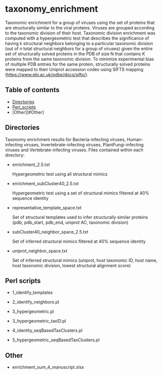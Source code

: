# taxonomy_enrichment

Taxonomic enrichment for a group of viruses using the set of proteins that are structurally similar to the viral proteins. Viruses are grouped according to the taxonomic division of their host. Taxonomic division enrichment was computed with a hypergeometric test that describes the significance of having k structural neighbors belonging to a particular taxonomic division (out of n total structural neighbors for a group of viruses) given the entire set of structurally solved proteins in the PDB of size N that contains K proteins from the same taxonomic division. To minimize experimental bias of multiple PDB entries for the same protein, structurally solved proteins were mapped to their Uniprot accession codes using SIFTS mapping (https://www.ebi.ac.uk/pdbe/docs/sifts/).

## Table of contents
* [Directories](#Directories)
* [Perl_scripts](#Perl_scripts)
* [Other][#Other]


## Directories

Taxonomy enrichment results for Bacteria-infecting viruses, Human-infecting viruses, Invertebrate-infecting viruses, PlantFungi-infecting viruses and Vertebrate-infecting viruses. Files contained within each directory:

* enrichment_2.5.txt

     Hypergeometric test using all structural mimics

* enrichment_subCluster40_2.5.txt

     Hypergeometric test using a set of structural mimics filtered at 40% sequence identity

* representative_template_space.txt

     Set of structural templates used to infer structurally similar proteins (pdb, pdb_start, pdb_end, uniprot AC, taxonomic division)

* subCluster40_neighbor_space_2.5.txt

     Set of inferred structural mimics filtered at 40% sequence identity

* uniprot_neighbor_space.txt

     Set of inferred structural mimics (uniprot, host taxonomic ID, host name, host taxonomic division, lowest structural alignment score)

## Perl scripts

* 1_identify_templates

* 2_identify_neighbors\.pl

* 3_hypergeometric.pl

* 3_hypergeometric_taxID.pl

* 4_identity_seqBasedTaxClusters.pl

* 5_hypergeometric_seqBasedTaxClusters.pl

## Other
* enrichment_sum_4_manuscript.xlsx
